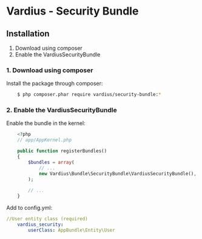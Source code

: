 Vardius - Security Bundle
======================================

Installation
----------------
1. Download using composer
2. Enable the VardiusSecurityBundle

### 1. Download using composer

Install the package through composer:

``` bash
    $ php composer.phar require vardius/security-bundle:*
```

### 2. Enable the VardiusSecurityBundle
Enable the bundle in the kernel:

``` php
    <?php
    // app/AppKernel.php

    public function registerBundles()
    {
        $bundles = array(
            // ...
            new Vardius\Bundle\SecurityBundle\VardiusSecurityBundle(),
        );
            
        // ...
    }
```

Add to config.yml:

``` yaml
//User entity class (required)
    vardius_security:
        userClass: AppBundle\Entity\User
```
